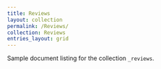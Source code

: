 ```yaml
---
title: Reviews
layout: collection
permalink: /Reviews/
collection: Reviews
entries_layout: grid
---
```


Sample document listing for the collection `_reviews`.
